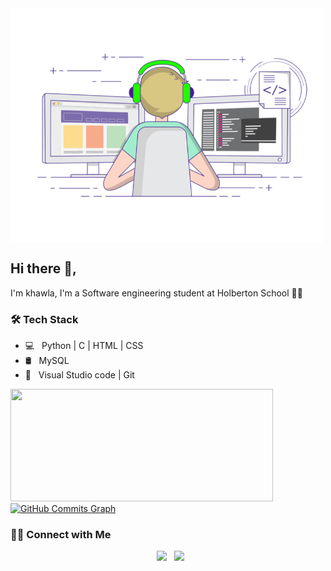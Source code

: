 <img align="center" alt="GIF" src="https://raw.githubusercontent.com/devSouvik/devSouvik/master/gif3.gif" width="500"/>
<br/>

## Hi there 👋, 
I'm khawla, I'm a Software engineering student at Holberton School 👨‍💻

<h3>🛠 Tech Stack</h3>

- 💻 &nbsp; Python | C | HTML | CSS 
- 🛢 &nbsp; MySQL
- 🔧 &nbsp; Visual Studio code | Git

 <a href="https://github.com/khawladaouay"><img height="180em" src="https://github-readme-stats.vercel.app/api/top-langs/?username=khawladaouay&theme=dark&layout=compact" width="420" />
  <a href="https://github.com/khawladaouay"><img src="https://activity-graph.herokuapp.com/graph?username=khawladaouay&bg_color=130F40&color=ffffff&line=0891b2&point=ffffff&area_color=1c1917&area=true&hide_border=true&custom_title=GitHub%20Commits%20Graph" alt="GitHub Commits Graph" /></a>

<h3> 🤝🏻 Connect with Me </h3>

<p align="center"> 
&nbsp; <a href="https://www.linkedin.com/in/khawla-daouay-90249022b" target="_blank" rel="noopener noreferrer"><img src="https://img.icons8.com/plasticine/100/000000/linkedin.png" width="50" /></a>
&nbsp; <a href="mailto:daouaykhawla782@gmail.com" target="_blank" rel="noopener noreferrer"><img src="https://img.icons8.com/plasticine/100/000000/gmail.png"  width="50" /></a>
</p>
